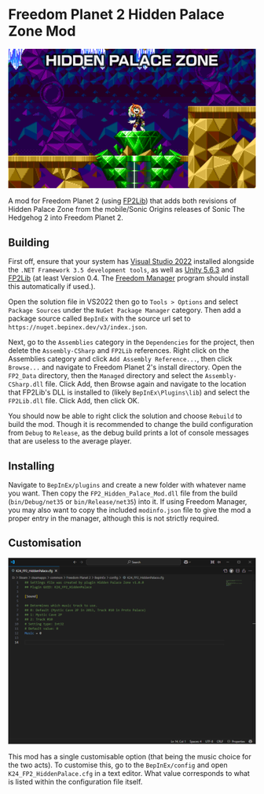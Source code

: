 # Freedom Planet 2 Hidden Palace Zone Mod

![](./readme_imgs/main.png)

A mod for Freedom Planet 2 (using [FP2Lib](https://github.com/Kuborros/FP2Lib)) that adds both revisions of Hidden Palace Zone from the mobile/Sonic Origins releases of Sonic The Hedgehog 2 into Freedom Planet 2.

## Building

First off, ensure that your system has [Visual Studio 2022](https://visualstudio.microsoft.com/) installed alongside the `.NET Framework 3.5 development tools`, as well as [Unity 5.6.3](https://unity.com/releases/editor/whats-new/5.6.3#installs) and [FP2Lib](https://github.com/Kuborros/FP2Lib) (at least Version 0.4. The [Freedom Manager](https://github.com/Kuborros/FreedomManager) program should install this automatically if used.).

Open the solution file in VS2022 then go to `Tools > Options` and select `Package Sources` under the `NuGet Package Manager` category. Then add a package source called `BepInEx` with the source url set to `https://nuget.bepinex.dev/v3/index.json`.

Next, go to the `Assemblies` category in the `Dependencies` for the project, then delete the `Assembly-CSharp` and `FP2Lib` references. Right click on the Assemblies category and click `Add Assembly Reference...`, then click `Browse...` and navigate to Freedom Planet 2's install directory. Open the `FP2_Data` directory, then the `Managed` directory and select the `Assembly-CSharp.dll` file. Click Add, then Browse again and navigate to the location that FP2Lib's DLL is installed to (likely `BepInEx\Plugins\lib`) and select the `FP2Lib.dll` file. Click Add, then click OK.

You should now be able to right click the solution and choose `Rebuild` to build the mod. Though it is recommended to change the build configuration from `Debug` to `Release`, as the debug build prints a lot of console messages that are useless to the average player.

## Installing

Navigate to `BepInEx/plugins` and create a new folder with whatever name you want. Then copy the `FP2_Hidden_Palace_Mod.dll` file from the build (`bin/Debug/net35` or `bin/Release/net35`) into it. If using Freedom Manager, you may also want to copy the included `modinfo.json` file to give the mod a proper entry in the manager, although this is not strictly required.

## Customisation

![](./readme_imgs/config.png)

This mod has a single customisable option (that being the music choice for the two acts). To customise this, go to the `BepInEx/config` and open `K24_FP2_HiddenPalace.cfg` in a text editor. What value corresponds to what is listed within the configuration file itself.